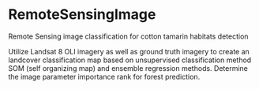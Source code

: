 # RemoteSensingImage
Remote Sensing image classification for cotton tamarin habitats detection

Utilize Landsat 8 OLI imagery as well as ground truth imagery to create an landcover classification map based on 
unsupervised classification method SOM (self organizing map) and ensemble regression methods. Determine the image 
parameter importance rank for forest prediction.
